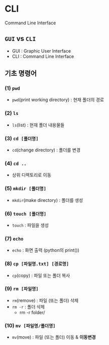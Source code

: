 # CLI

Command Line Interface



## `GUI` vs `CLI`

- GUI : Graphic User Interface
- CLI : Command Line Interface



## 기초 명령어

### (1) `pwd`

- `pwd`(print working directory) : 현재 폴더의 경로



### (2) `ls`

- `ls`(list) : 현재 폴더 내용물들



### (3) `cd [폴더명]`

- `cd`(change directory) : 폴더를 변경



### (4) `cd .. `

- 상위 디렉토리로 이동



### (5) `mkdir [폴더명]`

- `mkdir`(make directory) : 폴더를 생성



### (6) `touch [폴더명]`

- `touch` : 파일을 생성



### (7) `echo`

- `echo` : 화면 출력 (python의 print())



### (8) `cp [파일명.txt] [경로명]`

- `cp`(copy) : 파일 또는 폴더 복사



### (9) `rm [파일명]`

- `rm`(remove) : 파일 (또는 폴더) 삭제
- `rm -r` : 폴더 삭제
  - rm -r folder/



### (10) `mv [파일명/폴더명]`

- `mv`(move) : 파일 (또는 폴더) 이동 & **이동변경**